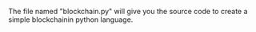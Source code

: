 The file named "blockchain.py" will give you the source code to create a simple blockchainin python language.
